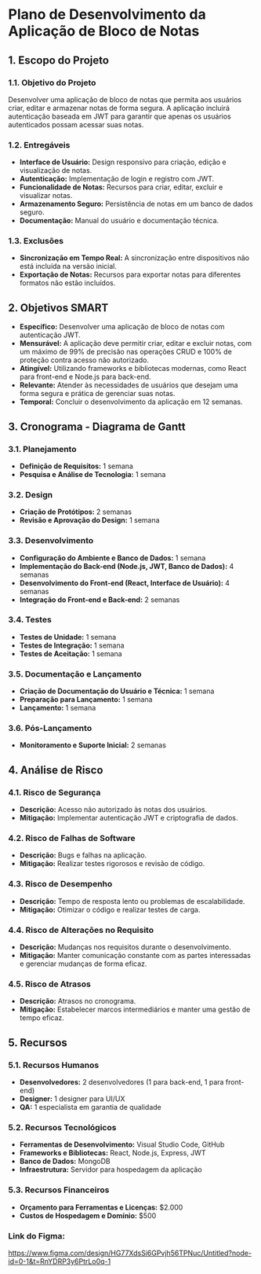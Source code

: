 # Plano de Desenvolvimento da Aplicação de Bloco de Notas

## 1. Escopo do Projeto

### 1.1. Objetivo do Projeto
Desenvolver uma aplicação de bloco de notas que permita aos usuários criar, editar e armazenar notas de forma segura. A aplicação incluirá autenticação baseada em JWT para garantir que apenas os usuários autenticados possam acessar suas notas.

### 1.2. Entregáveis
- **Interface de Usuário:** Design responsivo para criação, edição e visualização de notas.
- **Autenticação:** Implementação de login e registro com JWT.
- **Funcionalidade de Notas:** Recursos para criar, editar, excluir e visualizar notas.
- **Armazenamento Seguro:** Persistência de notas em um banco de dados seguro.
- **Documentação:** Manual do usuário e documentação técnica.

### 1.3. Exclusões
- **Sincronização em Tempo Real:** A sincronização entre dispositivos não está incluída na versão inicial.
- **Exportação de Notas:** Recursos para exportar notas para diferentes formatos não estão incluídos.

## 2. Objetivos SMART
- **Específico:** Desenvolver uma aplicação de bloco de notas com autenticação JWT.
- **Mensurável:** A aplicação deve permitir criar, editar e excluir notas, com um máximo de 99% de precisão nas operações CRUD e 100% de proteção contra acesso não autorizado.
- **Atingível:** Utilizando frameworks e bibliotecas modernas, como React para front-end e Node.js para back-end.
- **Relevante:** Atender às necessidades de usuários que desejam uma forma segura e prática de gerenciar suas notas.
- **Temporal:** Concluir o desenvolvimento da aplicação em 12 semanas.

## 3. Cronograma - Diagrama de Gantt

### 3.1. Planejamento
- **Definição de Requisitos:** 1 semana
- **Pesquisa e Análise de Tecnologia:** 1 semana

### 3.2. Design
- **Criação de Protótipos:** 2 semanas
- **Revisão e Aprovação do Design:** 1 semana

### 3.3. Desenvolvimento
- **Configuração do Ambiente e Banco de Dados:** 1 semana
- **Implementação do Back-end (Node.js, JWT, Banco de Dados):** 4 semanas
- **Desenvolvimento do Front-end (React, Interface de Usuário):** 4 semanas
- **Integração do Front-end e Back-end:** 2 semanas

### 3.4. Testes
- **Testes de Unidade:** 1 semana
- **Testes de Integração:** 1 semana
- **Testes de Aceitação:** 1 semana

### 3.5. Documentação e Lançamento
- **Criação de Documentação do Usuário e Técnica:** 1 semana
- **Preparação para Lançamento:** 1 semana
- **Lançamento:** 1 semana

### 3.6. Pós-Lançamento
- **Monitoramento e Suporte Inicial:** 2 semanas

## 4. Análise de Risco

### 4.1. Risco de Segurança
- **Descrição:** Acesso não autorizado às notas dos usuários.
- **Mitigação:** Implementar autenticação JWT e criptografia de dados.

### 4.2. Risco de Falhas de Software
- **Descrição:** Bugs e falhas na aplicação.
- **Mitigação:** Realizar testes rigorosos e revisão de código.

### 4.3. Risco de Desempenho
- **Descrição:** Tempo de resposta lento ou problemas de escalabilidade.
- **Mitigação:** Otimizar o código e realizar testes de carga.

### 4.4. Risco de Alterações no Requisito
- **Descrição:** Mudanças nos requisitos durante o desenvolvimento.
- **Mitigação:** Manter comunicação constante com as partes interessadas e gerenciar mudanças de forma eficaz.

### 4.5. Risco de Atrasos
- **Descrição:** Atrasos no cronograma.
- **Mitigação:** Estabelecer marcos intermediários e manter uma gestão de tempo eficaz.

## 5. Recursos

### 5.1. Recursos Humanos
- **Desenvolvedores:** 2 desenvolvedores (1 para back-end, 1 para front-end)
- **Designer:** 1 designer para UI/UX
- **QA:** 1 especialista em garantia de qualidade

### 5.2. Recursos Tecnológicos
- **Ferramentas de Desenvolvimento:** Visual Studio Code, GitHub
- **Frameworks e Bibliotecas:** React, Node.js, Express, JWT
- **Banco de Dados:** MongoDB 
- **Infraestrutura:** Servidor para hospedagem da aplicação

### 5.3. Recursos Financeiros
- **Orçamento para Ferramentas e Licenças:** $2.000
- **Custos de Hospedagem e Domínio:** $500

### Link do Figma: 

https://www.figma.com/design/HG77XdsSi6GPvjh56TPNuc/Untitled?node-id=0-1&t=RnYDRP3y6PtrLo0q-1
